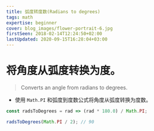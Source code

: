 ```yaml
---
title: 弧度转度数(Radians to degrees)
tags: math
expertise: beginner
cover: blog_images/flower-portrait-6.jpg
firstSeen: 2018-02-14T12:24:50+02:00
lastUpdated: 2020-09-15T16:28:04+03:00
---
```


# 将角度从弧度转换为度。
> Converts an angle from radians to degrees.

- 使用 `Math.PI` 和弧度到度数公式将角度从弧度转换为度数。

```js
const radsToDegrees = rad => (rad * 180.0) / Math.PI;
```

```js
radsToDegrees(Math.PI / 2); // 90
```
